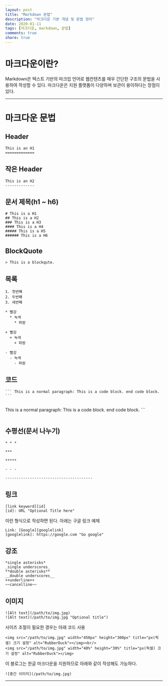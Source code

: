 ```yaml
---
layout: post
title: "Markdown 문법"
description: "마크다운 기본 개념 및 문법 정리"
date: 2020-01-11
tags: [마크다운, markdown, 문법]
comments: true
share: true
---
```


# 마크다운이란?

Markdown은 텍스트 기반의 마크업 언어로 웹컨텐츠를 매우 간단한 구조의 문법을 사용하여 작성할 수 있다.
마크다운은 지원 플랫폼이 다양하며 보관이 용이하다는 장점이 있다.

---

# 마크다운 문법

## Header

~~~
This is an H1
=============
~~~

## 작은 Header

~~~
This is an H2
-------------
~~~

## 문서 제목(h1 ~ h6)

~~~
# This is a H1
## This is a H2
### This is a H3
#### This is a H4
##### This is a H5
###### This is a H6
~~~

## BlockQuote

~~~
> This is a blockqute.
~~~

## 목록

~~~
1. 첫번째
2. 두번째
3. 세번째
~~~

~~~
* 빨강
  * 녹색
    * 파랑

+ 빨강
  + 녹색
    + 파랑

- 빨강
  - 녹색
    - 파랑
~~~

## 코드

~~~
``` This is a normal paragraph: This is a code block. end code block. ```
~~~

~~~
~~~
This is a normal paragraph: This is a code block. end code block. ```
~~~
~~~

## 수평선(문서 나누기)

~~~
* * *

***

*****

- - -

---------------------------------------
~~~

## 링크

~~~
[link keyword][id]
[id]: URL "Optional Title here"
~~~

이런 형식으로 작성하면 된다.
아래는 구글 링크 예제

~~~
Link: [Google][googlelink]
[googlelink]: https://google.com "Go google"
~~~

## 강조

~~~
*single asterisks*
_single underscores_
**double asterisks**
__double underscores__
++underline++
~~cancelline~~
~~~

## 이미지

~~~
![Alt text](/path/to/img.jpg)
![Alt text](/path/to/img.jpg "Optional title")
~~~

사이즈 조절이 필요한 경우는 아래 코드 사용

~~~
<img src="/path/to/img.jpg" width="450px" height="300px" title="px(픽셀) 크기 설정" alt="RubberDuck"></img><br/>
<img src="/path/to/img.jpg" width="40%" height="30%" title="px(픽셀) 크기 설정" alt="RubberDuck"></img>
~~~

이 블로그는 한글 마크다운을 지원하므로 아래와 같이 작성해도 가능하다.

~~~
![중간 이미지](/path/to/img.jpg)
~~~

---